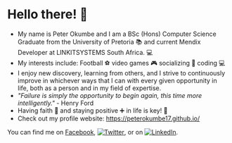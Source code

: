 # Hello there! 👋
- My name is Peter Okumbe and I am a BSc (Hons) Computer Science Graduate from the University of Pretoria :books: and current Mendix Developer at LINKITSYSTEMS South Africa. 💻
- My interests include: Football :soccer: video games :video_game: socializing 💬 coding :computer:
- I enjoy new discovery, learning from others, and I strive to continuously improve in whichever ways that I can with every given opportunity in life, both as a person and in my field of expertise.
- *"Failure is simply the opportunity to begin again, this time more intelligently."* - Henry Ford
- Having faith :pray: and staying positive :heavy_plus_sign: in life is key! :key:
- Check out my profile website: https://peterokumbe17.github.io/

You can find me on [Facebook][1], [![Twitter][1.2]][2], or on [![LinkedIn][1.3]][3].

<!-- Icons -->

[1.2]: http://i.imgur.com/wWzX9uB.png
[1.3]: https://raw.githubusercontent.com/MartinHeinz/MartinHeinz/master/linkedin-3-16.png 

<!-- Links to social media accounts -->

[1]: https://facebook.com/peter.okumbe
[2]: https://twitter.com/retep_741
[3]: https://www.linkedin.com/in/peter-okumbe-65a887203/
